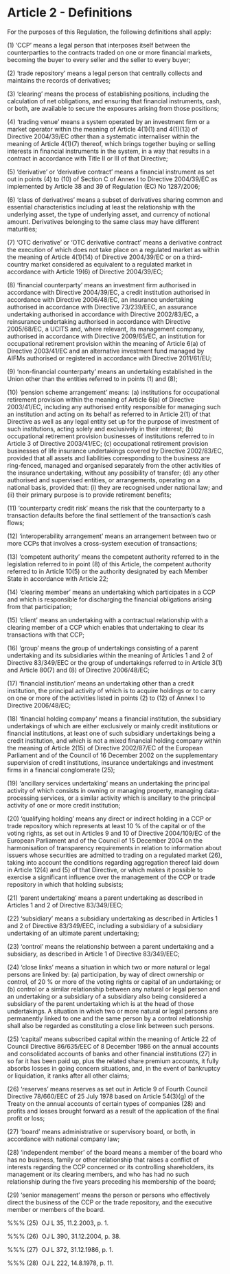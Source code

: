 # Article 2 - Definitions


For the purposes of this Regulation, the following definitions shall apply:

(1) ‘CCP’ means a legal person that interposes itself between the counterparties to the contracts traded on one or more financial markets, becoming the buyer to every seller and the seller to every buyer;

(2) ‘trade repository’ means a legal person that centrally collects and maintains the records of derivatives;

(3) ‘clearing’ means the process of establishing positions, including the calculation of net obligations, and ensuring that financial instruments, cash, or both, are available to secure the exposures arising from those positions;

(4) ‘trading venue’ means a system operated by an investment firm or a market operator within the meaning of Article 4(1)(1) and 4(1)(13) of Directive 2004/39/EC other than a systematic internaliser within the meaning of Article 4(1)(7) thereof, which brings together buying or selling interests in financial instruments in the system, in a way that results in a contract in accordance with Title II or III of that Directive;

(5) ‘derivative’ or ‘derivative contract’ means a financial instrument as set out in points (4) to (10) of Section C of Annex I to Directive 2004/39/EC as implemented by Article 38 and 39 of Regulation (EC) No 1287/2006;

(6) ‘class of derivatives’ means a subset of derivatives sharing common and essential characteristics including at least the relationship with the underlying asset, the type of underlying asset, and currency of notional amount. Derivatives belonging to the same class may have different maturities;

(7) ‘OTC derivative’ or ‘OTC derivative contract’ means a derivative contract the execution of which does not take place on a regulated market as within the meaning of Article 4(1)(14) of Directive 2004/39/EC or on a third-country market considered as equivalent to a regulated market in accordance with Article 19(6) of Directive 2004/39/EC;

(8) ‘financial counterparty’ means an investment firm authorised in accordance with Directive 2004/39/EC, a credit institution authorised in accordance with Directive 2006/48/EC, an insurance undertaking authorised in accordance with Directive 73/239/EEC, an assurance undertaking authorised in accordance with Directive 2002/83/EC, a reinsurance undertaking authorised in accordance with Directive 2005/68/EC, a UCITS and, where relevant, its management company, authorised in accordance with Directive 2009/65/EC, an institution for occupational retirement provision within the meaning of Article 6(a) of Directive 2003/41/EC and an alternative investment fund managed by AIFMs authorised or registered in accordance with Directive 2011/61/EU;

(9) ‘non-financial counterparty’ means an undertaking established in the Union other than the entities referred to in points (1) and (8);

(10) ‘pension scheme arrangement’ means: (a) institutions for occupational retirement provision within the meaning of Article 6(a) of Directive 2003/41/EC, including any authorised entity responsible for managing such an institution and acting on its behalf as referred to in Article 2(1) of that Directive as well as any legal entity set up for the purpose of investment of such institutions, acting solely and exclusively in their interest; (b) occupational retirement provision businesses of institutions referred to in Article 3 of Directive 2003/41/EC; (c) occupational retirement provision businesses of life insurance undertakings covered by Directive 2002/83/EC, provided that all assets and liabilities corresponding to the business are ring-fenced, managed and organised separately from the other activities of the insurance undertaking, without any possibility of transfer; (d) any other authorised and supervised entities, or arrangements, operating on a national basis, provided that: (i) they are recognised under national law; and (ii) their primary purpose is to provide retirement benefits;

(11) ‘counterparty credit risk’ means the risk that the counterparty to a transaction defaults before the final settlement of the transaction’s cash flows;

(12) ‘interoperability arrangement’ means an arrangement between two or more CCPs that involves a cross-system execution of transactions;

(13) ‘competent authority’ means the competent authority referred to in the legislation referred to in point (8) of this Article, the competent authority referred to in Article 10(5) or the authority designated by each Member State in accordance with Article 22;

(14) ‘clearing member’ means an undertaking which participates in a CCP and which is responsible for discharging the financial obligations arising from that participation;

(15) ‘client’ means an undertaking with a contractual relationship with a clearing member of a CCP which enables that undertaking to clear its transactions with that CCP;

(16) ‘group’ means the group of undertakings consisting of a parent undertaking and its subsidiaries within the meaning of Articles 1 and 2 of Directive 83/349/EEC or the group of undertakings referred to in Article 3(1) and Article 80(7) and (8) of Directive 2006/48/EC;

(17) ‘financial institution’ means an undertaking other than a credit institution, the principal activity of which is to acquire holdings or to carry on one or more of the activities listed in points (2) to (12) of Annex I to Directive 2006/48/EC;

(18) ‘financial holding company’ means a financial institution, the subsidiary undertakings of which are either exclusively or mainly credit institutions or financial institutions, at least one of such subsidiary undertakings being a credit institution, and which is not a mixed financial holding company within the meaning of Article 2(15) of Directive 2002/87/EC of the European Parliament and of the Council of 16 December 2002 on the supplementary supervision of credit institutions, insurance undertakings and investment firms in a financial conglomerate (25);

(19) ‘ancillary services undertaking’ means an undertaking the principal activity of which consists in owning or managing property, managing data-processing services, or a similar activity which is ancillary to the principal activity of one or more credit institution;

(20) ‘qualifying holding’ means any direct or indirect holding in a CCP or trade repository which represents at least 10 % of the capital or of the voting rights, as set out in Articles 9 and 10 of Directive 2004/109/EC of the European Parliament and of the Council of 15 December 2004 on the harmonisation of transparency requirements in relation to information about issuers whose securities are admitted to trading on a regulated market (26), taking into account the conditions regarding aggregation thereof laid down in Article 12(4) and (5) of that Directive, or which makes it possible to exercise a significant influence over the management of the CCP or trade repository in which that holding subsists;

(21) ‘parent undertaking’ means a parent undertaking as described in Articles 1 and 2 of Directive 83/349/EEC;

(22) ‘subsidiary’ means a subsidiary undertaking as described in Articles 1 and 2 of Directive 83/349/EEC, including a subsidiary of a subsidiary undertaking of an ultimate parent undertaking;

(23) ‘control’ means the relationship between a parent undertaking and a subsidiary, as described in Article 1 of Directive 83/349/EEC;

(24) ‘close links’ means a situation in which two or more natural or legal persons are linked by: (a) participation, by way of direct ownership or control, of 20 % or more of the voting rights or capital of an undertaking; or (b) control or a similar relationship between any natural or legal person and an undertaking or a subsidiary of a subsidiary also being considered a subsidiary of the parent undertaking which is at the head of those undertakings. A situation in which two or more natural or legal persons are permanently linked to one and the same person by a control relationship shall also be regarded as constituting a close link between such persons.

(25) ‘capital’ means subscribed capital within the meaning of Article 22 of Council Directive 86/635/EEC of 8 December 1986 on the annual accounts and consolidated accounts of banks and other financial institutions (27) in so far it has been paid up, plus the related share premium accounts, it fully absorbs losses in going concern situations, and, in the event of bankruptcy or liquidation, it ranks after all other claims;

(26) ‘reserves’ means reserves as set out in Article 9 of Fourth Council Directive 78/660/EEC of 25 July 1978 based on Article 54(3)(g) of the Treaty on the annual accounts of certain types of companies (28) and profits and losses brought forward as a result of the application of the final profit or loss;

(27) ‘board’ means administrative or supervisory board, or both, in accordance with national company law;

(28) ‘independent member’ of the board means a member of the board who has no business, family or other relationship that raises a conflict of interests regarding the CCP concerned or its controlling shareholders, its management or its clearing members, and who has had no such relationship during the five years preceding his membership of the board;

(29) ‘senior management’ means the person or persons who effectively direct the business of the CCP or the trade repository, and the executive member or members of the board.

%%% (25)  OJ L 35, 11.2.2003, p. 1.

%%% (26)  OJ L 390, 31.12.2004, p. 38.

%%% (27)  OJ L 372, 31.12.1986, p. 1.

%%% (28)  OJ L 222, 14.8.1978, p. 11.
